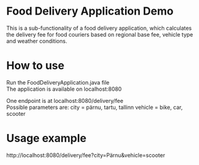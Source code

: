 # Food Delivery Application Demo
This is a sub-functionality of a food delivery application, which calculates the delivery fee for food couriers based on regional base fee, vehicle type and weather conditions.

# How to use
Run the FoodDeliveryApplication.java file  
The application is available on localhost:8080

One endpoint is at localhost:8080/delivery/fee  
Possible parameters are:
city = pärnu, tartu, tallinn
vehicle = bike, car, scooter

# Usage example
http://localhost:8080/delivery/fee?city=Pärnu&vehicle=scooter
